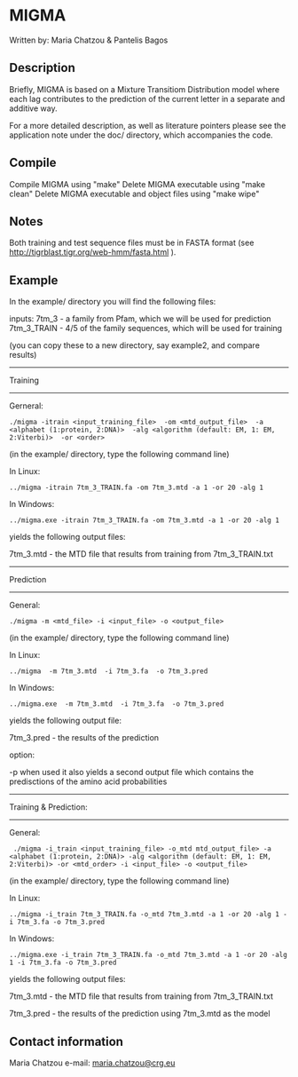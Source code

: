 MIGMA
=====

Written by: Maria Chatzou & Pantelis Bagos


Description
-----------
Briefly, MIGMA is based on a Mixture Transitiom Distribution model
where each lag contributes to the prediction of the current letter in 
a separate and additive way.

For a more detailed description, as well as literature pointers please
see the application note under the doc/ directory, which accompanies the code.


Compile
---------
Compile MIGMA using "make"
Delete MIGMA executable using "make clean"
Delete MIGMA executable and object files using "make wipe"


Notes
-----
Both training and test sequence files must be in FASTA format (see http://tigrblast.tigr.org/web-hmm/fasta.html ).



Example
-------
In the example/ directory you will find the following files:

inputs:
7tm_3		 - a family from Pfam, which we will be used for prediction
7tm_3_TRAIN   - 4/5 of the family sequences, which will be used for training

(you can copy these to a new directory, say example2, and compare results)


_________

Training		
_________

Gerneral:

    ./migma -itrain <input_training_file>  -om <mtd_output_file>  -a <alphabet (1:protein, 2:DNA)>  -alg <algorithm (default: EM, 1: EM, 2:Viterbi)>  -or <order> 

(in the example/ directory, type the following command line)

In Linux:

    ../migma -itrain 7tm_3_TRAIN.fa -om 7tm_3.mtd -a 1 -or 20 -alg 1

In Windows:

    ../migma.exe -itrain 7tm_3_TRAIN.fa -om 7tm_3.mtd -a 1 -or 20 -alg 1


yields the following output files:

7tm_3.mtd    - the MTD file that results from training from 7tm_3_TRAIN.txt



___________

Prediction	
___________

General:

    ./migma -m <mtd_file> -i <input_file> -o <output_file>

(in the example/ directory, type the following command line)

In Linux:

    ../migma  -m 7tm_3.mtd  -i 7tm_3.fa  -o 7tm_3.pred
    
In Windows:

    ../migma.exe  -m 7tm_3.mtd  -i 7tm_3.fa  -o 7tm_3.pred
 
  
yields the following output file:

7tm_3.pred  - the results of the prediction

option:

  -p 	when used it also yields a second output file which contains the predisctions of the amino acid probabilities 



______________________

Training & Prediction:
______________________

General:	

     ./migma -i_train <input_training_file> -o_mtd mtd_output_file> -a <alphabet (1:protein, 2:DNA)> -alg <algorithm (default: EM, 1: EM, 2:Viterbi)> -or <mtd_order> -i <input_file> -o <output_file>

(in the example/ directory, type the following command line)

In Linux:

    ../migma -i_train 7tm_3_TRAIN.fa -o_mtd 7tm_3.mtd -a 1 -or 20 -alg 1 -i 7tm_3.fa -o 7tm_3.pred

In Windows:

    ../migma.exe -i_train 7tm_3_TRAIN.fa -o_mtd 7tm_3.mtd -a 1 -or 20 -alg 1 -i 7tm_3.fa -o 7tm_3.pred


yields the following output files:

7tm_3.mtd    - the MTD file that results from training from 7tm_3_TRAIN.txt

7tm_3.pred   - the results of the prediction using 7tm_3.mtd as the model



Contact information
-------------------
Maria Chatzou
e-mail: maria.chatzou@crg.eu

